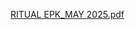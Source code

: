 [RITUAL EPK_MAY 2025.pdf](https://github.com/user-attachments/files/20235351/RITUAL.EPK_MAY.2025.pdf)
